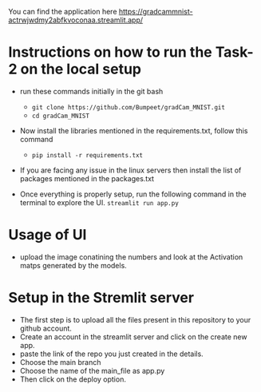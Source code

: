 You can find the application here https://gradcammnist-actrwjwdmy2abfkvoconaa.streamlit.app/
# Instructions on how to run the Task-2 on the local setup
- run these commands initially in the git bash
    - `git clone https://github.com/Bumpeet/gradCam_MNIST.git`
    - `cd gradCam_MNIST`

- Now install the libraries mentioned in the requirements.txt, follow this command
    - `pip install -r requirements.txt`

- If you are facing any issue in the linux servers then install the list of packages mentioned in the packages.txt

- Once everything is properly setup, run the following command in the terminal to explore the UI. `streamlit run app.py`

# Usage of UI

- upload the image conatining the numbers and look at the Activation matps generated by the models.

# Setup in the Stremlit server
- The first step is to upload all the files present in this repository to your github account.
- Create an account in the streamlit server and click on the create new app.
- paste the link of the repo you just created in the details.
- Choose the main branch
- Choose the name of the main_file as app.py
- Then click on the deploy option.
